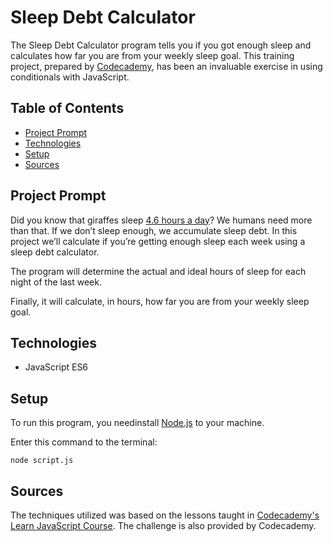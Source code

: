 # **Sleep Debt Calculator**

The Sleep Debt Calculator program tells you if you got enough sleep and calculates how far you are from your weekly sleep goal. This training project, prepared by [Codecademy](https://www.codecademy.com/learn/introduction-to-javascript), has been an invaluable exercise in using conditionals with JavaScript.

## Table of Contents

- [Project Prompt](#project-prompt)
- [Technologies](#technologies)
- [Setup](#setup)
- [Sources](#sources)

## Project Prompt

Did you know that giraffes sleep [4.6 hours a day](https://en.wikipedia.org/wiki/Giraffe#Legs,_locomotion_and_posture)? We humans need more than that. If we don’t sleep enough, we accumulate sleep debt. In this project we’ll calculate if you’re getting enough sleep each week using a sleep debt calculator.

The program will determine the actual and ideal hours of sleep for each night of the last week.

Finally, it will calculate, in hours, how far you are from your weekly sleep goal.

## Technologies

- JavaScript ES6

## Setup

To run this program, you needinstall [Node.js](https://nodejs.org/en/download/) to your machine.

Enter this command to the terminal:

```git
node script.js
```

## Sources

The techniques utilized was based on the lessons taught in [Codecademy's Learn JavaScript Course](https://www.codecademy.com/learn/introduction-to-javascript). The challenge is also provided by Codecademy.
